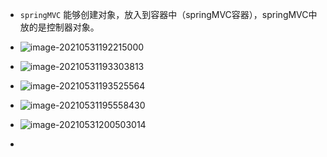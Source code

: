 + `springMVC` 能够创建对象，放入到容器中（springMVC容器），springMVC中放的是控制器对象。
+ ![image-20210531192215000](C:\Users\雨初\AppData\Roaming\Typora\typora-user-images\image-20210531192215000.png)
+ ![image-20210531193303813](C:\Users\雨初\AppData\Roaming\Typora\typora-user-images\image-20210531193303813.png)
+ ![image-20210531193525564](C:\Users\雨初\AppData\Roaming\Typora\typora-user-images\image-20210531193525564.png)
+ ![image-20210531195558430](https://cdn.jsdelivr.net/gh/smallzhong/new-picgo-pic-bed@master//image-20210531195558430.png)

+ ![image-20210531200503014](C:\Users\雨初\AppData\Roaming\Typora\typora-user-images\image-20210531200503014.png)
+ 